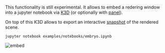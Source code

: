 
This functionality is still experimental.
It allows to embed a redering window into a jupyter notebook via 
[K3D](https://github.com/K3D-tools/K3D-jupyter)
(or optionally with [panel](https://github.com/pyviz/panel)).

On top of this K3D allows to export an interactive
[snapshot](https://vtkplotter.embl.es/examples/K3D_snapshot.html)
of the rendered scene.

`jupyter notebook examples/notebooks/embryo.ipynb`

![embed](https://user-images.githubusercontent.com/32848391/58486800-d6172880-8166-11e9-9a43-ed20b8fed19c.jpg)
